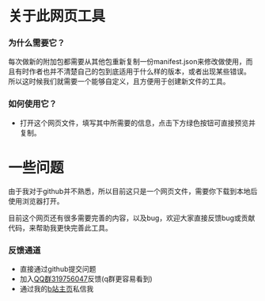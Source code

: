 # 关于此网页工具
### 为什么需要它？
每次做新的附加包都需要从其他包重新复制一份manifest.json来修改做使用，而且有时作者也并不清楚自己的包到底适用于什么样的版本，或者出现某些错误。
所以这时候我们就需要一个能够自定义，且方便用于创建新文件的工具。
### 如何使用它？
- 打开这个网页文件，填写其中所需要的信息，点击下方绿色按钮可直接预览并复制。
# 一些问题
由于我对于github并不熟悉，所以目前这只是一个网页文件，需要你下载到本地后使用浏览器打开。

目前这个网页还有很多需要完善的内容，以及bug，欢迎大家直接反馈bug或贡献代码，来帮助我更快完善此工具。
### 反馈通道
- 直接通过github提交问题
- 加入[QQ群319756047](http://qm.qq.com/cgi-bin/qm/qr?_wv=1027&k=hcGB26TBVYbVIS6TkZ5uvBwghyx3wqIz&authKey=BgG4%2BARj6b9ym9Cf7llJNV4Bgo97dW3PRqa127ZUdyWNo81rF7vveSAVQPt7syZ8&noverify=0&group_code=319756047)反馈(q群更容易看到)
- 通过我的[b站主页](https://m.bilibili.com/space/1975312515)私信我